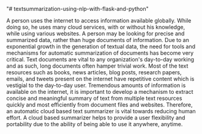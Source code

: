 "# textsummarization-using-nlp-with-flask-and-python" 

A person uses the internet to access information available globally. While doing so, he uses
many cloud services, with or without his knowledge, while using various websites. A person
may be looking for precise and summarized data, rather than huge documents of information.
Due to an exponential growth in the generation of textual data, the need for tools and
mechanisms for automatic summarization of documents has become very critical. Text
documents are vital to any organization's day-to-day working and as such, long documents often
hamper trivial work. Most of the text resources such as books, news articles, blog posts, research
papers, emails, and tweets present on the internet have repetitive content which is vestigial to the
day-to-day user. Tremendous amounts of information is available on the internet, it is important
to develop a mechanism to extract concise and meaningful summary of text from multiple text
resources quickly and most efficiently from document files and websites. Therefore, an
automatic cloud based text summarizer is vital towards reducing human effort. A cloud based
summarizer helps to provide a user flexibility and portability due to the ability of being able to
use it anywhere, anytime.
